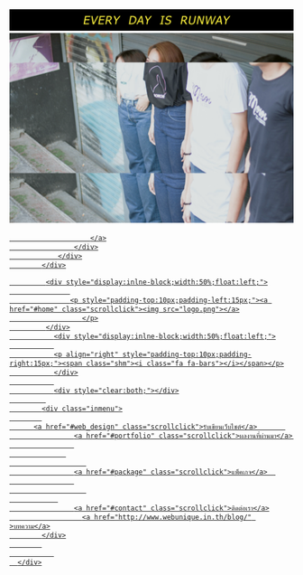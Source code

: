 <!DOCTYPE html>
<html>
<title>every day is runway.</title>
<meta charset="UTF-8">
<meta name="viewport" content="width=device-width, initial-scale=1">
<link rel="stylesheet" href="w3.css">
<link rel="stylesheet" href="w4.css">
<link rel="stylesheet" href="w5.css">
<link rel="stylesheet" href="w6.css">
<style>
h1,h2,h3,h4,h5,h6 {font-family: "Oswald"}
body {font-family: "Open Sans"}
</style>
<body class="w3-light-grey">
            <div class="container">
                <div class="row">
                    <div class="col-md-12">
                        <a href="#">
                            <img src="runway.png" alt="" />
                             <img class="w3-image" src="01.png" alt="Fashion Blog">
			 
                        </a>
                    </div>
                </div>
            </div>
 <!-- Image header -->
 <div class="menumobile">
      
             <div style="display:inlne-block;width:50%;float:left;">
                   
                   <p style="padding-top:10px;padding-left:15px;"><a href="#home" class="scrollclick"><img src="logo.png"></a>
                      </p>
             </div>
               <div style="display:inlne-block;width:50%;float:left;">
               
               <p align="right" style="padding-top:10px;padding-right:15px;"><span class="shm"><i class="fa fa-bars"></i></span></p>
               </div>
               
               <div style="clear:both;"></div>
             
            <div class="inmenu">
            
          <a href="#web_design" class="scrollclick">รับเขียนเว็บไซต์</a>       
                    <a href="#portfolio" class="scrollclick">ผลงานที่ผ่านมา</a>   
                    
                  
                       
                    <a href="#package" class="scrollclick">แพ็คเกจ</a>  
                    
                       
                
                    <a href="#contact" class="scrollclick">ติดต่อเรา</a>
                      <a href="http://www.webunique.in.th/blog/" >บทความ</a>
            </div>
            
               
      </div>
  





</body>
</html>
